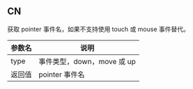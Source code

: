 ## CN

获取 pointer 事件名，如果不支持使用 touch 或 mouse 事件替代。

|参数名|说明|
|-----|---|
|type|事件类型，down，move 或 up|
|返回值|pointer 事件名|
